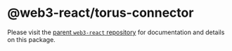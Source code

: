 # @web3-react/torus-connector

Please visit the [parent `web3-react` repository](https://github.com/starcoinorg/starswap-web3) for documentation and details on this package.
